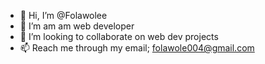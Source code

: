 - 👋 Hi, I’m @Folawolee
- 👀 I’m am am web developer
- 💞️ I’m looking to collaborate on web dev projects
- 📫 Reach me through my email; folawole004@gmail.com




